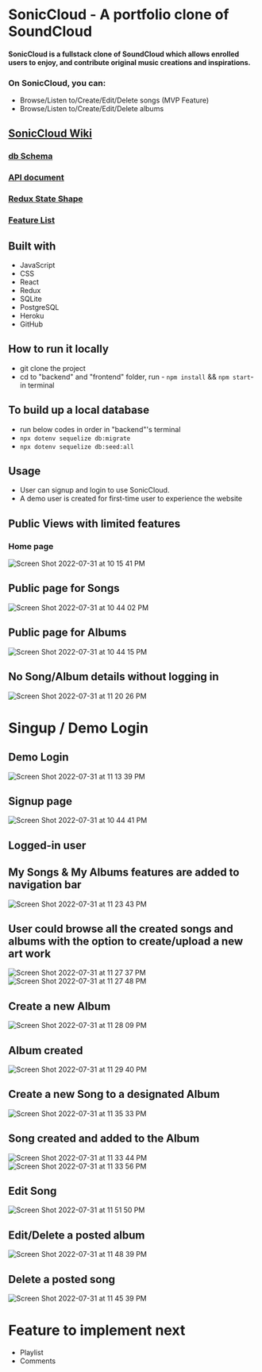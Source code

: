 # SonicCloud - A portfolio clone of SoundCloud


#### SonicCloud is a fullstack clone of SoundCloud which allows enrolled users to enjoy, and contribute original music creations and inspirations.
### On SonicCloud, you can:
* Browse/Listen to/Create/Edit/Delete songs (MVP Feature)
* Browse/Listen to/Create/Edit/Delete albums

## [SonicCloud Wiki](https://github.com/alice886/SonicCloud/wiki)
### [db Schema](https://github.com/alice886/authenticate-me-SonicCloud/wiki/db-Schema)
### [API document](https://github.com/alice886/SonicCloud/wiki/API-document)
### [Redux State Shape](https://github.com/alice886/authenticate-me-SonicCloud/wiki/Redux-State-Shape)
### [Feature List](https://github.com/alice886/authenticate-me-SonicCloud/wiki/Features-List)

## Built with
* JavaScript
* CSS
* React
* Redux
* SQLite
* PostgreSQL
* Heroku
* GitHub

## How to run it locally
  * git clone the project
  * cd to "backend" and "frontend" folder, run -  ``` npm install ``` && ``` npm start ```- in terminal
## To build up a local database
* run below codes in order in "backend"'s terminal
* ``` npx dotenv sequelize db:migrate ```
* ``` npx dotenv sequelize db:seed:all ```

## Usage
* User can signup and login to use SonicCloud.
* A demo user is created for first-time user to experience the website

## Public Views with limited features
### Home page
![Screen Shot 2022-07-31 at 10 15 41 PM](https://user-images.githubusercontent.com/93701088/182083436-8e18fc1a-51ff-412a-87d6-f13f55f5393b.png)

## Public page for Songs
![Screen Shot 2022-07-31 at 10 44 02 PM](https://user-images.githubusercontent.com/93701088/182083449-d127a16c-477f-4295-ae64-084fe65c4c30.png)

## Public page for Albums
![Screen Shot 2022-07-31 at 10 44 15 PM](https://user-images.githubusercontent.com/93701088/182083460-4f40e8de-a43b-44f2-9ca9-4a0ffcde3a11.png)

## No Song/Album details without logging in
![Screen Shot 2022-07-31 at 11 20 26 PM](https://user-images.githubusercontent.com/93701088/182084689-68a21acd-2dd3-4667-9908-f74e63d5f65b.png)



# Singup / Demo Login
## Demo Login
![Screen Shot 2022-07-31 at 11 13 39 PM](https://user-images.githubusercontent.com/93701088/182084174-1c9d0cc0-afde-4437-9add-012ab6e82274.png)

## Signup page
![Screen Shot 2022-07-31 at 10 44 41 PM](https://user-images.githubusercontent.com/93701088/182083305-2cf91e56-3578-47a2-bdc9-6776fcb1c8a3.png)

## Logged-in user
## My Songs & My Albums features are added to navigation bar
![Screen Shot 2022-07-31 at 11 23 43 PM](https://user-images.githubusercontent.com/93701088/182085507-2686bc8e-6b58-4cca-99e0-8e1d397e265b.png)
## User could browse all the created songs and albums with the option to create/upload a new art work
![Screen Shot 2022-07-31 at 11 27 37 PM](https://user-images.githubusercontent.com/93701088/182087100-5abf42a6-a9a9-4b1c-a1e8-2d7d8813312b.png)
![Screen Shot 2022-07-31 at 11 27 48 PM](https://user-images.githubusercontent.com/93701088/182087130-819d8bbd-b1a9-4842-9aab-04ddc5724b66.png)

## Create a new Album
![Screen Shot 2022-07-31 at 11 28 09 PM](https://user-images.githubusercontent.com/93701088/182088205-4e1a8264-533d-41a6-bfee-e1fe093ad62e.png)
## Album created
![Screen Shot 2022-07-31 at 11 29 40 PM](https://user-images.githubusercontent.com/93701088/182087398-d0f65641-d0b7-44c1-ac97-884430766288.png)

## Create a new Song to a designated Album
![Screen Shot 2022-07-31 at 11 35 33 PM](https://user-images.githubusercontent.com/93701088/182087606-cd03b5c9-b26f-4495-a5fc-c8bfb61c1c13.png)
## Song created and added to the Album
![Screen Shot 2022-07-31 at 11 33 44 PM](https://user-images.githubusercontent.com/93701088/182088063-b5703e12-be39-4bc8-a5a1-4e439b9de190.png)
![Screen Shot 2022-07-31 at 11 33 56 PM](https://user-images.githubusercontent.com/93701088/182087702-054d496a-5fca-4530-9af7-c02a7b6f5cb6.png)

## Edit Song
![Screen Shot 2022-07-31 at 11 51 50 PM](https://user-images.githubusercontent.com/93701088/182089581-ce6d98ae-d1fd-42d7-b0ef-d5e3caf8aaaf.png)

## Edit/Delete a posted album
![Screen Shot 2022-07-31 at 11 48 39 PM](https://user-images.githubusercontent.com/93701088/182089723-c09d9420-618a-482f-8536-023e8a7c2baf.png)


## Delete a posted song
![Screen Shot 2022-07-31 at 11 45 39 PM](https://user-images.githubusercontent.com/93701088/182089891-6947c85e-23ef-4675-a2cc-9859f5fc8189.png)




# Feature to implement next
* Playlist
* Comments
